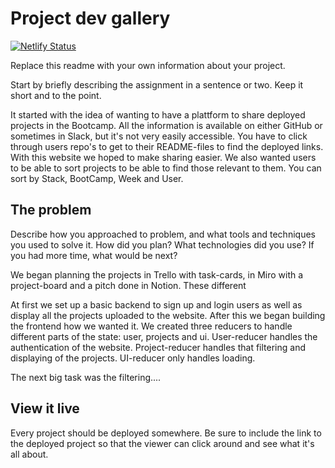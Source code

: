 # Project dev gallery

[![Netlify Status](https://api.netlify.com/api/v1/badges/08f479bf-ac87-43ca-aa68-ce75a25b8e44/deploy-status)](https://app.netlify.com/sites/dev-gallery/deploys)

Replace this readme with your own information about your project.

Start by briefly describing the assignment in a sentence or two. Keep it short and to the point.

It started with the idea of wanting to have a plattform to share deployed projects in the Bootcamp. All the information is available on either GitHub or sometimes in Slack, but it's not very easily accessible. You have to click through users repo's to get to their README-files to find the deployed links. With this website we hoped to make sharing easier. We also wanted users to be able to sort projects to be able to find those relevant to them. You can sort by Stack, BootCamp, Week and User.

## The problem

Describe how you approached to problem, and what tools and techniques you used to solve it. How did you plan? What technologies did you use? If you had more time, what would be next?

We began planning the projects in Trello with task-cards, in Miro with a project-board and a pitch done in Notion. These different

At first we set up a basic backend to sign up and login users as well as display all the projects uploaded to the website. After this we began building the frontend how we wanted it. We created three reducers to handle different parts of the state: user, projects and ui.
User-reducer handles the authentication of the website.
Project-reducer handles that filtering and displaying of the projects.
UI-reducer only handles loading.

The next big task was the filtering....

## View it live

Every project should be deployed somewhere. Be sure to include the link to the deployed project so that the viewer can click around and see what it's all about.
